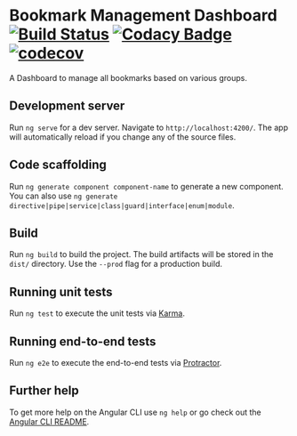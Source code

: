# Bookmark Management Dashboard [![Build Status](https://travis-ci.com/dECRISES/bookmark-management-dashboard.svg?token=zX2weUHwwiLhJBntsmcM&branch=master)](https://travis-ci.com/github/dECRISES/bookmark-management-dashboard) [![Codacy Badge](https://app.codacy.com/project/badge/Grade/0b2450e7edb44a29b905bb8e80c6cb2a)](https://www.codacy.com?utm_source=github.com&utm_medium=referral&utm_content=dECRISES/bookmark-management-dashboard&utm_campaign=Badge_Grade) [![codecov](https://codecov.io/gh/dECRISES/bookmark-management-dashboard/branch/master/graph/badge.svg?token=QX3TNA431I)](https://codecov.io/gh/dECRISES/bookmark-management-dashboard)

A Dashboard to manage all bookmarks based on various groups.

## Development server

Run `ng serve` for a dev server. Navigate to `http://localhost:4200/`. The app will automatically reload if you change any of the source files.

## Code scaffolding

Run `ng generate component component-name` to generate a new component. You can also use `ng generate directive|pipe|service|class|guard|interface|enum|module`.

## Build

Run `ng build` to build the project. The build artifacts will be stored in the `dist/` directory. Use the `--prod` flag for a production build.

## Running unit tests

Run `ng test` to execute the unit tests via [Karma](https://karma-runner.github.io).

## Running end-to-end tests

Run `ng e2e` to execute the end-to-end tests via [Protractor](http://www.protractortest.org/).

## Further help

To get more help on the Angular CLI use `ng help` or go check out the [Angular CLI README](https://github.com/angular/angular-cli/blob/master/README.md).
